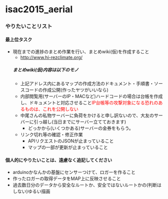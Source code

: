 # isac2015_aerial
### やりたいことリスト
#### 最上位タスク
- 現在までの進捗のまとめ作業を行い、まとめwiki(仮)を作成すること
	- http://www.hi-rezclimate.org/
	##### まとめwiki(仮)内容は以下のモノ
	- 上記アドレス内にあるマップの作成方法のドキュメント・手順書・ソースコードの作成公開(作ったヤツがいいなら)
	- 内部閲覧用(サーバーのIP・MACなど)ハードコードの場合は台帳を作成し、ドキュメントと対応させること<font color="red">IP台帳等の攻撃対象になる恐れのあるものは、これを公開しない</font>
	- 中尾さんの私物サーバーに負荷をかけると申し訳ないので、大友のサーバーに引っ越し(当日までにサーバー立てておきます)
		- どっかから(いくつかある)サーバーの金券をもらう。
	- リンク切れ等の確認・修正作業
		- APIリクエストのJSONが止まっていること
		- マップの一部が更新が止まっていること


#### 個人的にやりたいことは、遠慮なく追記してください

- arduinoかなんかの基盤にセンサーつけて、ロガーを作ること
- 作ったロガーの取得データをMAP上に反映させること
- 過去数日分のデータから安全なルートか、安全ではないルートかの(判断はしない)ゆるい描画
